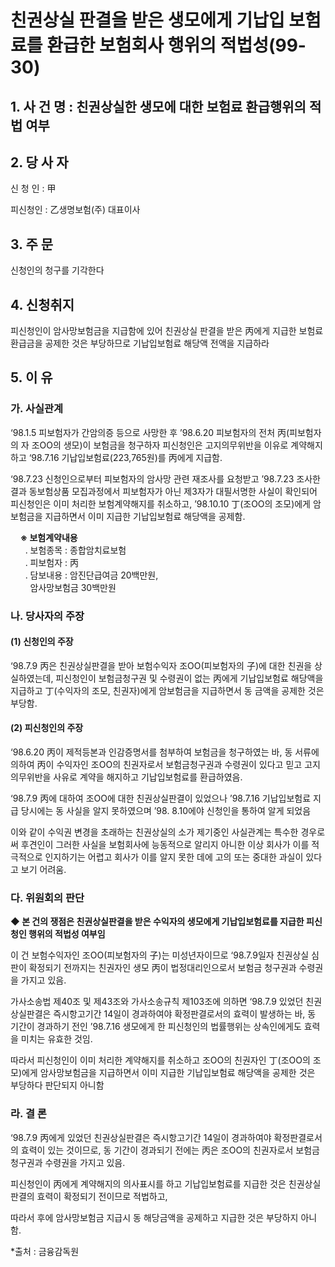 # 친권상실 판결을 받은 생모에게 기납입 보험료를 환급한 보험회사 행위의 적법성(99-30)

## 1. 사 건 명 : 친권상실한 생모에 대한 보험료 환급행위의 적법 여부 

## 2. 당 사 자

신 청 인 : 甲

피신청인 : 乙생명보험(주) 대표이사 

## 3. 주    문

신청인의 청구를 기각한다 

## 4. 신청취지

피신청인이 암사망보험금을 지급함에 있어 친권상실 판결을 받은 丙에게 지급한 보험료환급금을 공제한 것은 부당하므로 기납입보험료 해당액 전액을 지급하라

## 5. 이   유

### 가. 사실관계

‘98.1.5 피보험자가 간암의증 등으로 사망한 후 ’98.6.20 피보험자의 전처 丙(피보험자의 자 조OO의 생모)이 보험금을 청구하자 피신청인은 고지의무위반을 이유로 계약해지하고 ‘98.7.16 기납입보험료(223,765원)를 丙에게 지급함.

‘98.7.23 신청인으로부터 피보험자의 암사망 관련 재조사를 요청받고 ’98.7.23 조사한 결과 동보험상품 모집과정에서 피보험자가 아닌 제3자가 대필서명한 사실이 확인되어 피신청인은 이미 처리한 보험계약해지를 취소하고, ’98.10.10 丁(조OO의 조모)에게 암보험금을 지급하면서 이미 지급한 기납입보험료 해당액을 공제함.

&nbsp;&nbsp;&nbsp;&nbsp;**※ 보험계약내용**<br>
&nbsp;&nbsp;&nbsp;&nbsp;&nbsp;&nbsp;․ 보험종목 : 종합암치료보험        
&nbsp;&nbsp;&nbsp;&nbsp;&nbsp;&nbsp;․ 피보험자 : 丙      
&nbsp;&nbsp;&nbsp;&nbsp;&nbsp;&nbsp;․ 담보내용 : 암진단급여금 20백만원,<br>&nbsp;&nbsp;&nbsp;&nbsp;&nbsp;&nbsp;&nbsp;&nbsp;암사망보험금 30백만원


### 나. 당사자의 주장

#### (1) 신청인의 주장
‘98.7.9 丙은 친권상실판결을 받아 보험수익자 조OO(피보험자의 子)에 대한 친권을 상실하였는데, 피신청인이 보험금청구권 및 수령권이 없는 丙에게 기납입보험료 해당액을 지급하고 丁(수익자의 조모, 친권자)에게 암보험금을 지급하면서 동 금액을 공제한 것은 부당함.

#### (2) 피신청인의 주장

‘98.6.20 丙이 제적등본과 인감증명서를 첨부하여 보험금을 청구하였는 바, 동 서류에 의하여 丙이 수익자인 조OO의 친권자로서 보험금청구권과 수령권이 있다고 믿고 고지의무위반을 사유로 계약을 해지하고 기납입보험료를 환급하였음.

‘98.7.9 丙에 대하여 조OO에 대한 친권상실판결이 있었으나 ’98.7.16 기납입보험료 지급 당시에는 동 사실을 알지 못하였으며 ’98. 8.10에야 신청인을 통하여 알게 되었음 

이와 같이 수익권 변경을 초래하는 친권상실의 소가 제기중인 사실관계는 특수한 경우로써 후견인이 그러한 사실을 보험회사에 능동적으로 알리지 아니한 이상 회사가 이를 적극적으로 인지하기는 어렵고 회사가 이를 알지 못한 데에 고의 또는 중대한 과실이 있다고 보기 어려움.


### 다. 위원회의 판단

**◆ 본 건의 쟁점은 친권상실판결을 받은 수익자의 생모에게 기납입보험료를 지급한 피신청인 행위의 적법성 여부임** 

이 건 보험수익자인 조OO(피보험자의 子)는 미성년자이므로 ‘98.7.9일자 친권상실 심판이 확정되기 전까지는 친권자인 생모 丙이 법정대리인으로서 보험금 청구권과 수령권을 가지고 있음.
 
가사소송법 제40조 및 제43조와 가사소송규칙 제103조에 의하면 ‘98.7.9 있었던 친권상실판결은 즉시항고기간 14일이 경과하여야 확정판결로서의 효력이 발생하는 바, 동 기간이 경과하기 전인 ’98.7.16 생모에게 한 피신청인의 법률행위는 상속인에게도 효력을 미치는 유효한 것임.

따라서 피신청인이 이미 처리한 계약해지를 취소하고 조OO의 친권자인 丁(조OO의 조모)에게 암사망보험금을 지급하면서 이미 지급한 기납입보험료 해당액을 공제한 것은 부당하다 판단되지 아니함


### 라. 결 론

 ‘98.7.9 丙에게 있었던 친권상실판결은 즉시항고기간 14일이 경과하여야 확정판결로서의 효력이 있는 것이므로, 동 기간이 경과되기 전에는 丙은 조OO의 친권자로서 보험금 청구권과 수령권을 가지고 있음.

 피신청인이 丙에게 계약해지의 의사표시를 하고 기납입보험료를 지급한 것은 친권상실판결의 효력이 확정되기 전이므로 적법하고, 

따라서 후에 암사망보험금 지급시 동 해당금액을 공제하고 지급한 것은 부당하지 아니함.

    
*출처 : 금융감독원